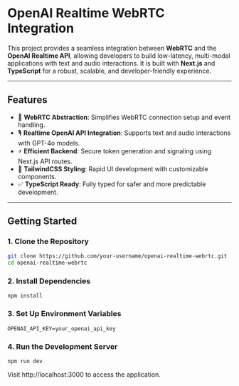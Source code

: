 # OpenAI Realtime WebRTC Integration

This project provides a seamless integration between **WebRTC** and the **OpenAI Realtime API**, allowing developers to build low-latency, multi-modal applications with text and audio interactions. It is built with **Next.js** and **TypeScript** for a robust, scalable, and developer-friendly experience.

---

## Features

- 🔗 **WebRTC Abstraction**: Simplifies WebRTC connection setup and event handling.
- 🎙️ **Realtime OpenAI API Integration**: Supports text and audio interactions with GPT-4o models.
- ⚡ **Efficient Backend**: Secure token generation and signaling using Next.js API routes.
- 💅 **TailwindCSS Styling**: Rapid UI development with customizable components.
- ✅ **TypeScript Ready**: Fully typed for safer and more predictable development.

---

## Getting Started

### 1. Clone the Repository
```bash
git clone https://github.com/your-username/openai-realtime-webrtc.git
cd openai-realtime-webrtc
```

### 2. Install Dependencies
```
npm install

```

### 3. Set Up Environment Variables
```
OPENAI_API_KEY=your_openai_api_key
```

### 4. Run the Development Server
```
npm run dev
```

Visit http://localhost:3000 to access the application.
